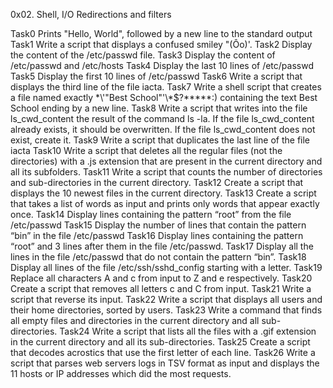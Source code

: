 0x02. Shell, I/O Redirections and filters

Task0 Prints "Hello, World", followed by a new line to the standard output
Task1 Write a script that displays a confused smiley "(Ôo)'.
Task2 Display the content of the /etc/passwd file.
Task3 Display the content of /etc/passwd and /etc/hosts
Task4 Display the last 10 lines of /etc/passwd
Task5 Display the first 10 lines of /etc/passwd
Task6 Write a script that displays the third line of the file iacta.
Task7 Write a shell script that creates a file named exactly \*\\'"Best School"\'\\*$\?\*\*\*\*\*:) containing the text Best School ending by a new line.
Task8 Write a script that writes into the file ls_cwd_content the result of the command ls -la. If the file ls_cwd_content already exists, it should be overwritten. If the file ls_cwd_content does not exist, create it.
Task9 Write a script that duplicates the last line of the file iacta
Task10 Write a script that deletes all the regular files (not the directories) with a .js extension that are present in the current directory and all its subfolders.
Task11 Write a script that counts the number of directories and sub-directories in the current directory.
Task12 Create a script that displays the 10 newest files in the current directory.
Task13 Create a script that takes a list of words as input and prints only words that appear exactly once.
Task14 Display lines containing the pattern “root” from the file /etc/passwd
Task15 Display the number of lines that contain the pattern “bin” in the file /etc/passwd
Task16 Display lines containing the pattern “root” and 3 lines after them in the file /etc/passwd.
Task17 Display all the lines in the file /etc/passwd that do not contain the pattern “bin”.
Task18 Display all lines of the file /etc/ssh/sshd_config starting with a letter.
Task19 Replace all characters A and c from input to Z and e respectively.
Task20 Create a script that removes all letters c and C from input.
Task21 Write a script that reverse its input.
Task22 Write a script that displays all users and their home directories, sorted by users.
Task23 Write a command that finds all empty files and directories in the current directory and all sub-directories.
Task24 Write a script that lists all the files with a .gif extension in the current directory and all its sub-directories.
Task25 Create a script that decodes acrostics that use the first letter of each line.
Task26 Write a script that parses web servers logs in TSV format as input and displays the 11 hosts or IP addresses which did the most requests.
